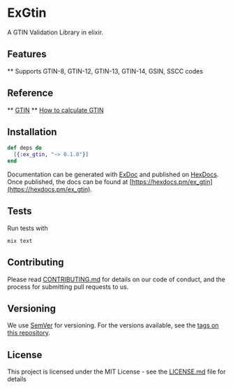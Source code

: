 # ExGtin

A GTIN Validation Library in elixir.

## Features

** Supports GTIN-8, GTIN-12, GTIN-13, GTIN-14, GSIN, SSCC codes

## Reference

** [GTIN](https://www.gs1.org)
** [How to calculate GTIN](https://www.gs1.org/how-calculate-check-digit-manually)

## Installation

```elixir
def deps do
  [{:ex_gtin, "~> 0.1.0"}]
end
```

Documentation can be generated with [ExDoc](https://github.com/elixir-lang/ex_doc)
and published on [HexDocs](https://hexdocs.pm). Once published, the docs can
be found at [https://hexdocs.pm/ex_gtin](https://hexdocs.pm/ex_gtin).


## Tests

Run tests with

    mix text

## Contributing

Please read [CONTRIBUTING.md](CONTRIBUTING.MD) for details on our code of conduct, and the process for submitting pull requests to us.

## Versioning

We use [SemVer](http://semver.org/) for versioning. For the versions available, see the [tags on this repository](https://github.com/kickinespresso/ex_gtin/tags).


## License

This project is licensed under the MIT License - see the [LICENSE.md](LICENSE.md) file for details
